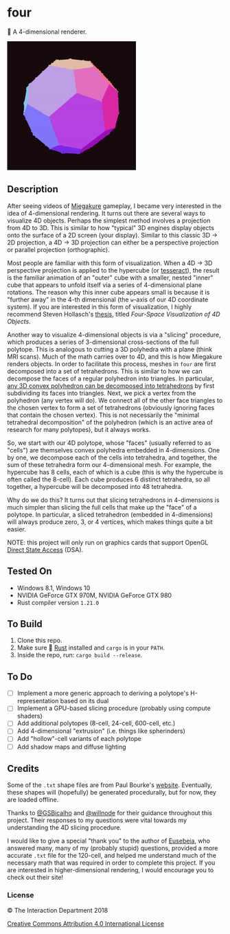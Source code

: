 # four
💎 A 4-dimensional renderer.

<p>
  <img src="https://github.com/mwalczyk/four/blob/master/screenshots/screenshot.gif" alt="screenshot" width="300" height="auto"/>
</p>

## Description
After seeing videos of [Miegakure](http://miegakure.com/) gameplay, I became very interested in the idea of 4-dimensional rendering. It turns out there are several ways to visualize 4D objects. Perhaps the simplest method involves a projection from 4D to 3D. This is similar to how "typical" 3D engines display objects onto the surface of a 2D screen (your display). Similar to this classic 3D -> 2D projection, a 4D -> 3D projection can either be a perspective projection or parallel projection (orthographic). 

Most people are familiar with this form of visualization. When a 4D -> 3D perspective projection is applied to the hypercube (or [tesseract](https://en.wikipedia.org/wiki/Tesseract)), the result is the familiar animation of an "outer" cube with a smaller, nested "inner" cube that appears to unfold itself via a series of 4-dimensional plane rotations. The reason why this inner cube appears small is because it is "further away" in the 4-th dimensional (the `w`-axis of our 4D coordinate system). If you are interested in this form of visualization, I highly recommend Steven Hollasch's [thesis](http://hollasch.github.io/ray4/Four-Space_Visualization_of_4D_Objects.html#chapter4), titled _Four-Space Visualization of 4D Objects_.

Another way to visualize 4-dimensional objects is via a "slicing" procedure, which produces a series of 3-dimensional cross-sections of the full polytope. This is analogous to cutting a 3D polyhedra with a plane (think MRI scans). Much of the math carries over to 4D, and this is how Miegakure renders objects. In order to facilitate this process, meshes in `four` are first decomposed into a set of tetrahedrons. This is similar to how we can decompose the faces of a regular polyhedron into triangles. In particular, [any 3D convex polyhedron can be decomposed into tetrahedrons](https://mathoverflow.net/questions/7647/break-polyhedron-into-tetrahedron) by first subdividing its faces into triangles. Next, we pick a vertex from the polyhedron (any vertex will do). We connect all of the other face triangles to the chosen vertex to form a set of tetrahedrons (obviously ignoring faces that contain the chosen vertex). This is not necessarily the "minimal tetrahedral decomposition" of the polyhedron (which is an active area of research for many polytopes), but it always works.

So, we start with our 4D polytope, whose "faces" (usually referred to as "cells") are themselves convex polyhedra embedded in 4-dimensions. One by one, we decompose each of the cells into tetrahedra, and together, the sum of these tetrahedra form our 4-dimensional mesh. For example, the hypercube has 8 cells, each of which is a cube (this is why the hypercube is often called the 8-cell). Each cube produces 6 distinct tetrahedra, so all together, a hypercube will be decomposed into 48 tetrahedra.

Why do we do this? It turns out that slicing tetrahedrons in 4-dimensions is much simpler than slicing the full cells that make up the "face" of a polytope. In particular, a sliced tetrahedron (embedded in 4-dimensions) will always produce zero, 3, or 4 vertices, which makes things quite a bit easier.

NOTE: this project will only run on graphics cards that support OpenGL [Direct State Access](https://www.khronos.org/opengl/wiki/Direct_State_Access) (DSA).

## Tested On
- Windows 8.1, Windows 10
- NVIDIA GeForce GTX 970M, NVIDIA GeForce GTX 980
- Rust compiler version `1.21.0`

## To Build
1. Clone this repo.
2. Make sure 🦀 [Rust](https://www.rust-lang.org/en-US/) installed and `cargo` is in your `PATH`.
3. Inside the repo, run: `cargo build --release`.

## To Do
- [ ] Implement a more generic approach to deriving a polytope's H-representation based on its dual
- [ ] Implement a GPU-based slicing procedure (probably using compute shaders)
- [ ] Add additional polytopes (8-cell, 24-cell, 600-cell, etc.)
- [ ] Add 4-dimensional "extrusion" (i.e. things like spherinders)
- [ ] Add "hollow"-cell variants of each polytope
- [ ] Add shadow maps and diffuse lighting

## Credits
Some of the `.txt` shape files are from Paul Bourke's [website](http://paulbourke.net/geometry/hyperspace/). Eventually, these shapes will (hopefully) be generated procedurally, but for now, they are loaded offline. 

Thanks to [@GSBicalho](https://github.com/GSBicalho) and [@willnode](https://github.com/willnode) for their guidance throughout this project. Their responses to my questions were vital towards my understanding the 4D slicing procedure. 

I would like to give a special "thank you" to the author of [Eusebeia](http://eusebeia.dyndns.org/4d/), who answered many, many of my (probably stupid) questions, provided a more accurate `.txt` file for the 120-cell, and helped me understand much of the necessary math that was required in order to complete this project. If you are interested in higher-dimensional rendering, I would encourage you to check out their site!

### License

:copyright: The Interaction Department 2018

[Creative Commons Attribution 4.0 International License](https://creativecommons.org/licenses/by/4.0/)
